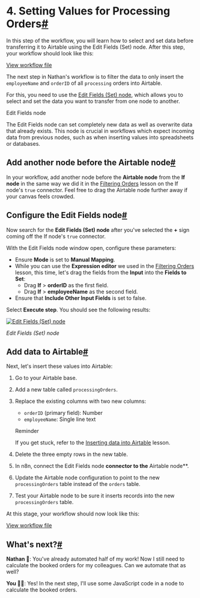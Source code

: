[](https://github.com/n8n-io/n8n-docs/edit/main/docs/courses/level-one/chapter-5/chapter-5.4.md "Edit this page")

# 4\. Setting Values for Processing Orders[#](#4-setting-values-for-processing-orders "Permanent link")

In this step of the workflow, you will learn how to select and set data before transferring it to Airtable using the Edit Fields (Set) node. After this step, your workflow should look like this:

[View workflow file](/_workflows//courses/level-one/chapter-5/chapter-5.4.json)

The next step in Nathan's workflow is to filter the data to only insert the `employeeName` and `orderID` of all `processing` orders into Airtable.

For this, you need to use the [Edit Fields (Set) node](../../../../integrations/builtin/core-nodes/n8n-nodes-base.set/), which allows you to select and set the data you want to transfer from one node to another.

Edit Fields node

The Edit Fields node can set completely new data as well as overwrite data that already exists. This node is crucial in workflows which expect incoming data from previous nodes, such as when inserting values into spreadsheets or databases.

## Add another node before the Airtable node[#](#add-another-node-before-the-airtable-node "Permanent link")

In your workflow, add another node before the **Airtable node** from the **If node** in the same way we did it in the [Filtering Orders](../chapter-5.3/#add-if-node-before-the-airtable-node) lesson on the If node's `true` connector. Feel free to drag the Airtable node further away if your canvas feels crowded.

## Configure the Edit Fields node[#](#configure-the-edit-fields-node "Permanent link")

Now search for the **Edit Fields (Set) node** after you've selected the **+** sign coming off the If node's `true` connector.

With the Edit Fields node window open, configure these parameters:

*   Ensure **Mode** is set to **Manual Mapping**.
*   While you can use the **Expression editor** we used in the [Filtering Orders](../chapter-5.3/) lesson, this time, let's drag the fields from the **Input** into the **Fields to Set**:
    *   Drag **If** > **orderID** as the first field.
    *   Drag **If** > **employeeName** as the second field.
*   Ensure that **Include Other Input Fields** is set to false.

Select **Execute step**. You should see the following results:

[![Edit Fields (Set) node](/_images/courses/level-one/chapter-five/l1-c5-4-set-node.png)](https://docs.n8n.io/_images/courses/level-one/chapter-five/l1-c5-4-set-node.png)

_Edit Fields (Set) node_

## Add data to Airtable[#](#add-data-to-airtable "Permanent link")

Next, let's insert these values into Airtable:

1.  Go to your Airtable base.
2.  Add a new table called `processingOrders`.
3.  Replace the existing columns with two new columns:
    
    *   `orderID` (primary field): Number
    *   `employeeName`: Single line text
    
    Reminder
    
    If you get stuck, refer to the [Inserting data into Airtable](../chapter-5.2/) lesson.
    
4.  Delete the three empty rows in the new table.
    
5.  In n8n, connect the Edit Fields node **connector to the** Airtable node\*\*.
6.  Update the Airtable node configuration to point to the new `processingOrders` table instead of the `orders` table.
7.  Test your Airtable node to be sure it inserts records into the new `processingOrders` table.

At this stage, your workflow should now look like this:

[View workflow file](/_workflows//courses/level-one/chapter-5/chapter-5.4.json)

## What's next?[#](#whats-next "Permanent link")

**Nathan 🙋**: You've already automated half of my work! Now I still need to calculate the booked orders for my colleagues. Can we automate that as well?

**You 👩‍🔧**: Yes! In the next step, I'll use some JavaScript code in a node to calculate the booked orders.